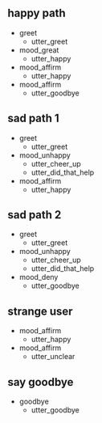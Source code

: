 ## happy path               <!-- name of the story - just for debugging -->
* greet
  - utter_greet
* mood_great               <!-- user utterance, in format intent[entities] -->
  - utter_happy
* mood_affirm
  - utter_happy
* mood_affirm
  - utter_goodbye


## sad path 1               <!-- this is already the start of the next story -->
* greet
  - utter_greet             <!-- action the bot should execute -->
* mood_unhappy
  - utter_cheer_up
  - utter_did_that_help
* mood_affirm
  - utter_happy



## sad path 2
* greet
  - utter_greet
* mood_unhappy
  - utter_cheer_up
  - utter_did_that_help
* mood_deny
  - utter_goodbye

## strange user
* mood_affirm
  - utter_happy
* mood_affirm
  - utter_unclear

## say goodbye
* goodbye
  - utter_goodbye
